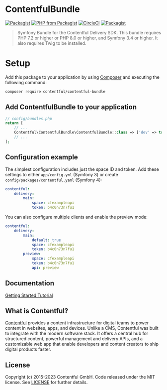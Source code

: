 # ContentfulBundle

[![Packagist](https://img.shields.io/packagist/v/contentful/contentful-bundle.svg?style=for-the-badge)](https://packagist.org/packages/contentful/contentful-bundle)
[![PHP from Packagist](https://img.shields.io/packagist/php-v/contentful/contentful-bundle.svg?style=for-the-badge)](https://packagist.org/packages/contentful/contentful-bundle)
[![CircleCI](https://img.shields.io/circleci/project/github/contentful/ContentfulBundle.svg?style=for-the-badge)](https://circleci.com/gh/contentful/ContentfulBundle)
[![Packagist](https://img.shields.io/github/license/contentful/ContentfulBundle.svg?style=for-the-badge)](https://packagist.org/packages/contentful/contentful-bundle)

> Symfony Bundle for the Contentful Delivery SDK. This bundle requires PHP 7.2 or higher or PHP 8.0 or higher, and Symfony 3.4 or higher. It also requires Twig to be installed.

# Setup

Add this package to your application by using [Composer](https://getcomposer.org/) and executing the following command:

``` bash
composer require contentful/contentful-bundle
```

## Add ContentfulBundle to your application

``` php
// config/bundles.php
return [
    // ...
    Contentful\ContentfulBundle\ContentfulBundle::class => ['dev' => true],
    // ...
];
```

## Configuration example

The simplest configuration includes just the space ID and token. Add these settings to either `app/config.yml` (Symfony 3) or create `config/packages/contentful.yaml` (Symfony 4):

``` yaml
contentful:
    delivery:
        main:
            space: cfexampleapi
            token: b4c0n73n7fu1
```

You can also configure multiple clients and enable the preview mode:

``` yaml
contentful:
    delivery:
        main:
            default: true
            space: cfexampleapi
            token: b4c0n73n7fu1
        preview:
            space: cfexampleapi
            token: b4c0n73n7fu1
            api: preview
```

## Documentation

[Getting Started Tutorial](https://www.contentful.com/developers/docs/php/tutorials/getting-started-with-contentful-and-symfony/)

## What is Contentful?

[Contentful](https://www.contentful.com) provides a content infrastructure for digital teams to power content in websites, apps, and devices. Unlike a CMS, Contentful was built to integrate with the modern software stack. It offers a central hub for structured content, powerful management and delivery APIs, and a customizable web app that enable developers and content creators to ship digital products faster.

## License

Copyright (c) 2015-2023 Contentful GmbH. Code released under the MIT license. See [LICENSE](LICENSE) for further details.
